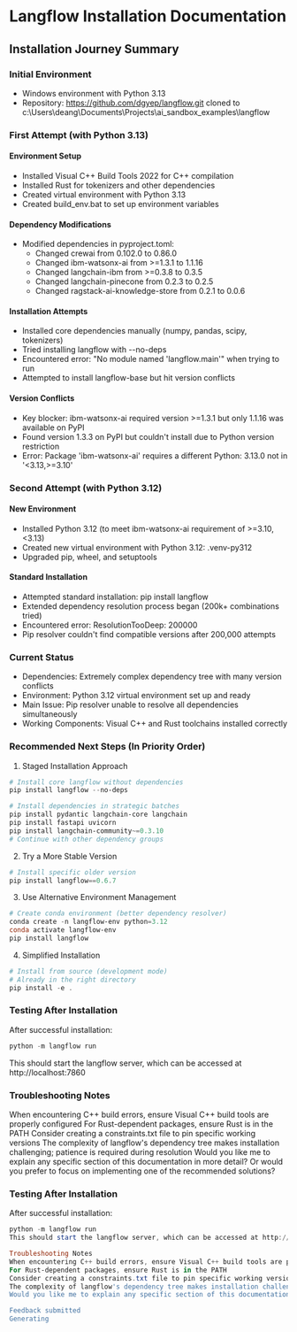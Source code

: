 # Langflow Installation Documentation

## Installation Journey Summary

### Initial Environment

- Windows environment with Python 3.13
- Repository: https://github.com/dgyep/langflow.git cloned to c:\Users\deang\Documents\Projects\ai_sandbox_examples\langflow

### First Attempt (with Python 3.13)

#### Environment Setup

- Installed Visual C++ Build Tools 2022 for C++ compilation
- Installed Rust for tokenizers and other dependencies
- Created virtual environment with Python 3.13
- Created build_env.bat to set up environment variables

#### Dependency Modifications

- Modified dependencies in pyproject.toml:
  - Changed crewai from 0.102.0 to 0.86.0
  - Changed ibm-watsonx-ai from >=1.3.1 to 1.1.16
  - Changed langchain-ibm from >=0.3.8 to 0.3.5
  - Changed langchain-pinecone from 0.2.3 to 0.2.5
  - Changed ragstack-ai-knowledge-store from 0.2.1 to 0.0.6

#### Installation Attempts

- Installed core dependencies manually (numpy, pandas, scipy, tokenizers)
- Tried installing langflow with --no-deps
- Encountered error: "No module named 'langflow.main'" when trying to run
- Attempted to install langflow-base but hit version conflicts

#### Version Conflicts

- Key blocker: ibm-watsonx-ai required version >=1.3.1 but only 1.1.16 was available on PyPI
- Found version 1.3.3 on PyPI but couldn't install due to Python version restriction
- Error: Package 'ibm-watsonx-ai' requires a different Python: 3.13.0 not in '<3.13,>=3.10'

### Second Attempt (with Python 3.12)

#### New Environment

- Installed Python 3.12 (to meet ibm-watsonx-ai requirement of >=3.10,<3.13)
- Created new virtual environment with Python 3.12: .venv-py312
- Upgraded pip, wheel, and setuptools

#### Standard Installation

- Attempted standard installation: pip install langflow
- Extended dependency resolution process began (200k+ combinations tried)
- Encountered error: ResolutionTooDeep: 200000
- Pip resolver couldn't find compatible versions after 200,000 attempts

### Current Status

- Dependencies: Extremely complex dependency tree with many version conflicts
- Environment: Python 3.12 virtual environment set up and ready
- Main Issue: Pip resolver unable to resolve all dependencies simultaneously
- Working Components: Visual C++ and Rust toolchains installed correctly

### Recommended Next Steps (In Priority Order)

1. Staged Installation Approach

```powershell
# Install core langflow without dependencies
pip install langflow --no-deps

# Install dependencies in strategic batches
pip install pydantic langchain-core langchain
pip install fastapi uvicorn
pip install langchain-community~=0.3.10
# Continue with other dependency groups
```

2. Try a More Stable Version

```powershell
# Install specific older version
pip install langflow==0.6.7
```

3. Use Alternative Environment Management

```powershell
# Create conda environment (better dependency resolver)
conda create -n langflow-env python=3.12
conda activate langflow-env
pip install langflow
```

4. Simplified Installation

```powershell
# Install from source (development mode)
# Already in the right directory
pip install -e .
```

### Testing After Installation

After successful installation:

```powershell
python -m langflow run
```

This should start the langflow server, which can be accessed at http://localhost:7860

### Troubleshooting Notes

When encountering C++ build errors, ensure Visual C++ build tools are properly configured
For Rust-dependent packages, ensure Rust is in the PATH
Consider creating a constraints.txt file to pin specific working versions
The complexity of langflow's dependency tree makes installation challenging; patience is required during resolution
Would you like me to explain any specific section of this documentation in more detail? Or would you prefer to focus on implementing one of the recommended solutions?

### Testing After Installation

After successful installation:

```powershell
python -m langflow run
This should start the langflow server, which can be accessed at http://localhost:7860

Troubleshooting Notes
When encountering C++ build errors, ensure Visual C++ build tools are properly configured
For Rust-dependent packages, ensure Rust is in the PATH
Consider creating a constraints.txt file to pin specific working versions
The complexity of langflow's dependency tree makes installation challenging; patience is required during resolution
Would you like me to explain any specific section of this documentation in more detail? Or would you prefer to focus on implementing one of the recommended solutions?

Feedback submitted
Generating
```

